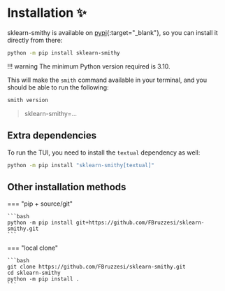 # Installation ✨

sklearn-smithy is available on [pypi](https://pypi.org/project/sklearn-smithy){:target="_blank"}, so you can install it directly from there:

```bash
python -m pip install sklearn-smithy
```

!!! warning
    The minimum Python version required is 3.10.

This will make the `smith` command available in your terminal, and you should be able to run the following:

```bash
smith version
```

> sklearn-smithy=...

## Extra dependencies

To run the TUI, you need to install the `textual` dependency as well:

```bash
python -m pip install "sklearn-smithy[textual]"
```

## Other installation methods

=== "pip + source/git"

    ```bash
    python -m pip install git+https://github.com/FBruzzesi/sklearn-smithy.git
    ```

=== "local clone"

    ```bash
    git clone https://github.com/FBruzzesi/sklearn-smithy.git
    cd sklearn-smithy
    python -m pip install .
    ```
